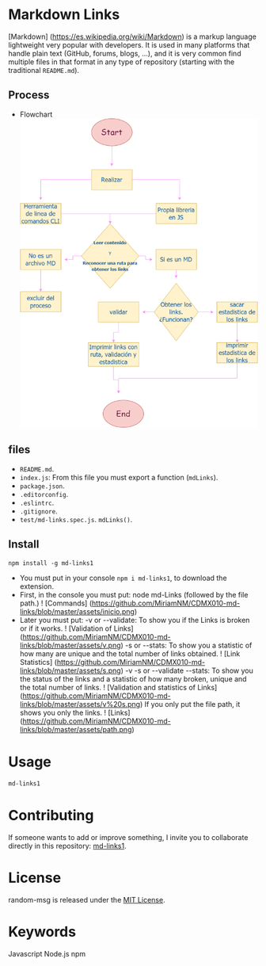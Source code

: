 # Markdown Links

[Markdown] (https://es.wikipedia.org/wiki/Markdown) is a markup language
lightweight very popular with developers. It is used in many platforms that
handle plain text (GitHub, forums, blogs, ...), and it is very common
find multiple files in that format in any type of repository
(starting with the traditional `README.md`).

## Process

* Flowchart
![Flowchart](https://github.com/MiriamNM/CDMX010-md-links/blob/master/assets/Diagrama%20md-Links.png)

## files

* `README.md`.
* `index.js`: From this file you must export a function (`mdLinks`).
* `package.json`.
* `.editorconfig`.
* `.eslintrc`.
* `.gitignore`.
* `test/md-links.spec.js`.
  `mdLinks()`.

## Install

```npm
npm install -g md-links1
```

* You must put in your console `npm i md-links1`, to download the extension.
* First, in the console you must put: node md-Links (followed by the file path.)
! [Commands] (https://github.com/MiriamNM/CDMX010-md-links/blob/master/assets/inicio.png)
* Later you must put:
-v or --validate: To show you if the Links is broken or if it works.
! [Validation of Links] (https://github.com/MiriamNM/CDMX010-md-links/blob/master/assets/v.png)
-s or --stats: To show you a statistic of how many are unique and the total number of links obtained.
! [Link Statistics] (https://github.com/MiriamNM/CDMX010-md-links/blob/master/assets/s.png)
-v -s or --validate --stats: To show you the status of the links and a statistic of how many broken, unique and the total number of links.
! [Validation and statistics of Links] (https://github.com/MiriamNM/CDMX010-md-links/blob/master/assets/v%20s.png)
If you only put the file path, it shows you only the links.
! [Links] (https://github.com/MiriamNM/CDMX010-md-links/blob/master/assets/path.png)

# Usage

```bash
md-links1
```

# Contributing

If someone wants to add or improve something, I invite you to collaborate directly in this repository: [md-links1](https://github.com/MiriamNM/CDMX010-md-links).

# License

random-msg is released under the [MIT License](https://opensource.org/licenses/MIT).

# Keywords

Javascript Node.js npm